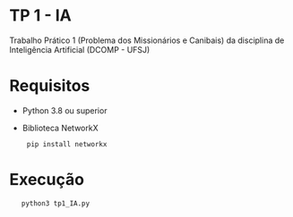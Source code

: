 # TP 1 - IA
 Trabalho Prático 1 (Problema dos Missionários e Canibais) da disciplina de Inteligência Artificial (DCOMP - UFSJ)

# Requisitos
 
- Python 3.8 ou superior
 
- Biblioteca NetworkX
 
       pip install networkx

# Execução

       python3 tp1_IA.py
